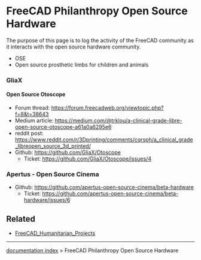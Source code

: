 # FreeCAD Philanthropy Open Source Hardware
The purpose of this page is to log the activity of the FreeCAD community as it interacts with the open source hardware community.

-   OSE
-   Open source prosthetic limbs for children and animals

### GliaX

#### Open Source Otoscope 

-   Forum thread: <https://forum.freecadweb.org/viewtopic.php?f=8&t=38643>
-   Medium article: <https://medium.com/@trklou/a-clinical-grade-libre-open-source-otoscope-a61a0a6295e6>
-   reddit post: <https://www.reddit.com/r/3Dprinting/comments/cqrsph/a_clinical_grade_libreopen_source_3d_printed/>
-   Github: <https://github.com/GliaX/Otoscope>
    -   Ticket: <https://github.com/GliaX/Otoscope/issues/4>

### Apertus - Open Source Cinema 

-   Github: <https://github.com/apertus-open-source-cinema/beta-hardware>
    -   Ticket: <https://github.com/apertus-open-source-cinema/beta-hardware/issues/6>

## Related

-   [FreeCAD\_Humanitarian\_Projects](FreeCAD_Humanitarian_Projects.md)

---
[documentation index](../README.md) > FreeCAD Philanthropy Open Source Hardware
